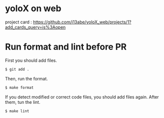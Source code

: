 # yoloX on web
project card : https://github.com/i13abe/yoloX_web/projects/1?add_cards_query=is%3Aopen

# Run format and lint before PR
First you should add files.

```sh
$ git add .
```

Then, run the format.

```sh
$ make format
```

If you detect modified or correct code files, you should add files again.
After them, tun the lint.

```sh
$ make lint
```